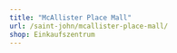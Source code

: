 ```yaml
---
title: "McAllister Place Mall"
url: /saint-john/mcallister-place-mall/
shop: Einkaufszentrum
---
```

